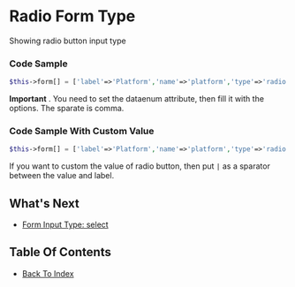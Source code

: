 # Radio Form Type
Showing radio button input type

### Code Sample
```php
$this->form[] = ['label'=>'Platform','name'=>'platform','type'=>'radio','dataenum'=>'Android;Ios;Website'];
```
**Important** . You need to set the dataenum attribute, then fill it with the options. The sparate is comma.

### Code Sample With Custom Value
```php
$this->form[] = ['label'=>'Platform','name'=>'platform','type'=>'radio','dataenum'=>'1|Android;2|Ios;3|Website'];
```
If you want to custom the value of radio button, then put `|` as a sparator between the value and label.

## What's Next
- [Form Input Type: select](./form-select.md)

## Table Of Contents
- [Back To Index](./index.md)
